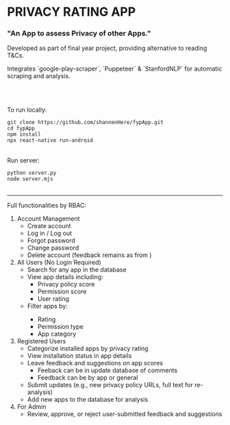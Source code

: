 <h1>PRIVACY RATING APP</h1>
<h3>"An App to assess Privacy of other Apps."</h3>
<p>Developed as part of final year project, providing alternative to reading T&Cs.</p>
<p>Integrates `google-play-scraper`, `Puppeteer` & `StanfordNLP` for automatic scraping and analysis.</p>

</br></br>

<p>To run locally:</p>
<code>git clone https://github.com/shannenHere/fypApp.git</code></br>
<code>cd fypApp</code></br>
<code>npm install</code></br>
<code>npx react-native run-android</code></br>
</br>
<p>Run server:</p>
<code>python server.py</code></br>
<code>node server.mjs</code></br>
</br>

<hr>
<p>Full functionalities by RBAC: </p>
<ol>
  <li>Account Management
    <ul>
      <li>Create account</li>
      <li>Log in / Log out</li>
      <li>Forgot password</li>
      <li>Change password</li>
      <li>Delete account (feedback remains as from <deleted user>)</li>
    </ul>
  </li>
  <li>All Users (No Login Required)
    <ul>
      <li>Search for any app in the database </li>
      <li>View app details including:
        <ul>
          <li>Privacy policy score</li>
          <li>Permission score</li>
          <li>User rating</li>
        </ul>
      </li>
      <li>Filter apps by:</li>
        <ul>
          <li>Rating</li>
          <li>Permission type</li>
          <li>App category</li>
        </ul>
      </li>
    </ul>
  </li>
  <li>Registered Users  
    <ul>
      <li>Categorize installed apps by privacy rating</li>
      <li>View installation status in app details</li>
      <li>Leave feedback and suggestions on app scores
        <ul>
          <li>Feeback can be in update database of comments</li>
          <li>Feedback can be by app or general</li>
        </ul>
      </li>
      <li>Submit updates (e.g., new privacy policy URLs, full text for re-analysis)</li>
      <li>Add new apps to the database for analysis</li>
    </ul>
  </li>
  <li>For Admin
    <ul>
      <li>Review, approve, or reject user-submitted feedback and suggestions</li>
    </ul>
  </li>
</ol>

